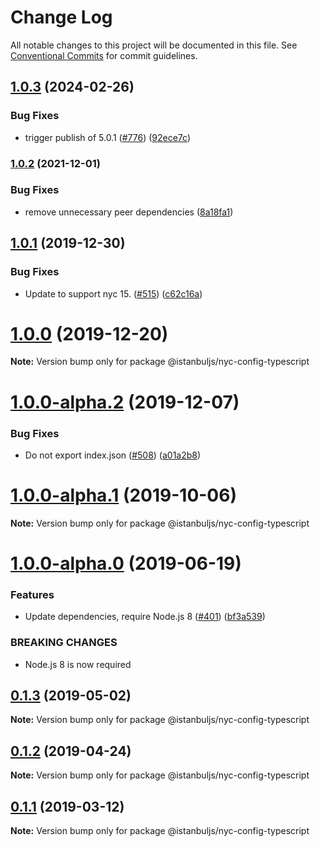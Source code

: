 # Change Log

All notable changes to this project will be documented in this file.
See [Conventional Commits](https://conventionalcommits.org) for commit guidelines.

## [1.0.3](https://github.com/istanbuljs/istanbuljs/compare/nyc-config-typescript-v1.0.2...nyc-config-typescript-v1.0.3) (2024-02-26)


### Bug Fixes

* trigger publish of 5.0.1 ([#776](https://github.com/istanbuljs/istanbuljs/issues/776)) ([92ece7c](https://github.com/istanbuljs/istanbuljs/commit/92ece7ceccd80085b5fcab68aa2ade4a1e4878e7))

### [1.0.2](https://github.com/istanbuljs/istanbuljs/compare/nyc-config-typescript-v1.0.1...nyc-config-typescript-v1.0.2) (2021-12-01)


### Bug Fixes

* remove unnecessary peer dependencies ([8a18fa1](https://github.com/istanbuljs/istanbuljs/commit/8a18fa1049071267dd4cd7bd2478728c99ae9a08))

## [1.0.1](https://github.com/istanbuljs/istanbuljs/compare/@istanbuljs/nyc-config-typescript@1.0.0...@istanbuljs/nyc-config-typescript@1.0.1) (2019-12-30)


### Bug Fixes

* Update to support nyc 15. ([#515](https://github.com/istanbuljs/istanbuljs/issues/515)) ([c62c16a](https://github.com/istanbuljs/istanbuljs/commit/c62c16a69543d184dff22be7a6aed789464bdcf9))





# [1.0.0](https://github.com/istanbuljs/istanbuljs/compare/@istanbuljs/nyc-config-typescript@1.0.0-alpha.2...@istanbuljs/nyc-config-typescript@1.0.0) (2019-12-20)

**Note:** Version bump only for package @istanbuljs/nyc-config-typescript





# [1.0.0-alpha.2](https://github.com/istanbuljs/istanbuljs/compare/@istanbuljs/nyc-config-typescript@1.0.0-alpha.1...@istanbuljs/nyc-config-typescript@1.0.0-alpha.2) (2019-12-07)


### Bug Fixes

* Do not export index.json ([#508](https://github.com/istanbuljs/istanbuljs/issues/508)) ([a01a2b8](https://github.com/istanbuljs/istanbuljs/commit/a01a2b81ec69a829d9ce667b10faea8feab3d671))





# [1.0.0-alpha.1](https://github.com/istanbuljs/istanbuljs/compare/@istanbuljs/nyc-config-typescript@1.0.0-alpha.0...@istanbuljs/nyc-config-typescript@1.0.0-alpha.1) (2019-10-06)

**Note:** Version bump only for package @istanbuljs/nyc-config-typescript





# [1.0.0-alpha.0](https://github.com/istanbuljs/istanbuljs/compare/@istanbuljs/nyc-config-typescript@0.1.3...@istanbuljs/nyc-config-typescript@1.0.0-alpha.0) (2019-06-19)


### Features

* Update dependencies, require Node.js 8 ([#401](https://github.com/istanbuljs/istanbuljs/issues/401)) ([bf3a539](https://github.com/istanbuljs/istanbuljs/commit/bf3a539))


### BREAKING CHANGES

* Node.js 8 is now required





## [0.1.3](https://github.com/istanbuljs/istanbuljs/compare/@istanbuljs/nyc-config-typescript@0.1.2...@istanbuljs/nyc-config-typescript@0.1.3) (2019-05-02)

**Note:** Version bump only for package @istanbuljs/nyc-config-typescript





## [0.1.2](https://github.com/istanbuljs/istanbuljs/compare/@istanbuljs/nyc-config-typescript@0.1.1...@istanbuljs/nyc-config-typescript@0.1.2) (2019-04-24)

**Note:** Version bump only for package @istanbuljs/nyc-config-typescript





## [0.1.1](https://github.com/istanbuljs/istanbuljs/compare/@istanbuljs/nyc-config-typescript@0.1.0...@istanbuljs/nyc-config-typescript@0.1.1) (2019-03-12)

**Note:** Version bump only for package @istanbuljs/nyc-config-typescript
